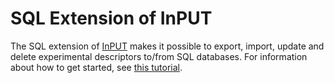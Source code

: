# SQL Extension of InPUT

The SQL extension of [InPUT](https://github.com/feldob/InPUT) makes it possible to export, import, update and delete experimental descriptors to/from SQL databases. For information about how to get started, see [this tutorial](https://github.com/feldob/InPUT/wiki/SQL-Extension).
